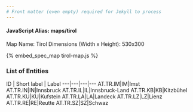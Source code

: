```yaml
---
# Front matter (even empty) required for Jekyll to process
---
```


#### JavaScript Alias: maps/tirol

Map Name: Tirol
Dimensions (Width x Height): 530x300



{% embed_spec_map tirol-map.js %}

### List of Entities

ID | Short label | Label
---|---|---|---
AT.TR.IM|IM|Imst
AT.TR.IN|IN|Innsbruck
AT.TR.IL|IL|Innsbruck-Land
AT.TR.KB|KB|Kitzbühel
AT.TR.KU|KU|Kufstein
AT.TR.LA|LA|Landeck
AT.TR.LZ|LZ|Lienz
AT.TR.RE|RE|Reutte
AT.TR.SZ|SZ|Schwaz

